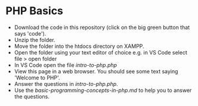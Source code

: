 # PHP Basics
* Download the code in this repository (click on the big green button that says 'code').
* Unzip the folder.
* Move the folder into the htdocs directory on XAMPP.
* Open the folder using your text editor of choice e.g. in VS Code select file > open folder
* In VS Code open the file *intro-to-php.php*
* View this page in a web browser. You should see some text saying 'Welcome to PHP'.
* Answer the questions in *intro-to-php.php*.
* Use the *basic-programming-concepts-in-php.md* to help you to answer the questions.